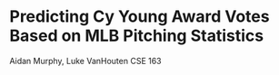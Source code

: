 # Predicting Cy Young Award Votes Based on MLB Pitching Statistics

Aidan Murphy, Luke VanHouten
CSE 163

